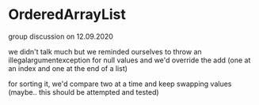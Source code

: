 # OrderedArrayList

group discussion on 12.09.2020

we didn't talk much but we reminded ourselves to throw an illegalargumentexception for null values and
we'd override the add (one at an index and one at the end of a list)

for sorting it, we'd compare two at a time and keep swapping values (maybe.. this should be attempted and tested)
